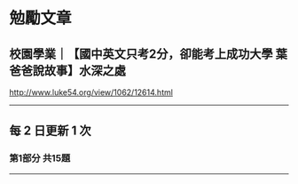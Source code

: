 # 勉勵文章
## 校園學業｜【國中英文只考2分，卻能考上成功大學 葉爸爸說故事】水深之處
<http://www.luke54.org/view/1062/12614.html>

***
## 每 2 日更新 1 次
### 第1部分 共15題

***
